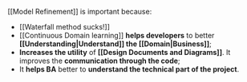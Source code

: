 [[Model Refinement]] is important because:
- [[Waterfall method sucks!]]
- [[Continuous Domain learning]] **helps developers** to better **[[Understanding|Understand]] the [[Domain|Business]]**;
- **Increases the utility** of **[[Design Documents and Diagrams]]**. It improves the **communication through the code**;
- It **helps BA** better to **understand the technical part of the project**. 

